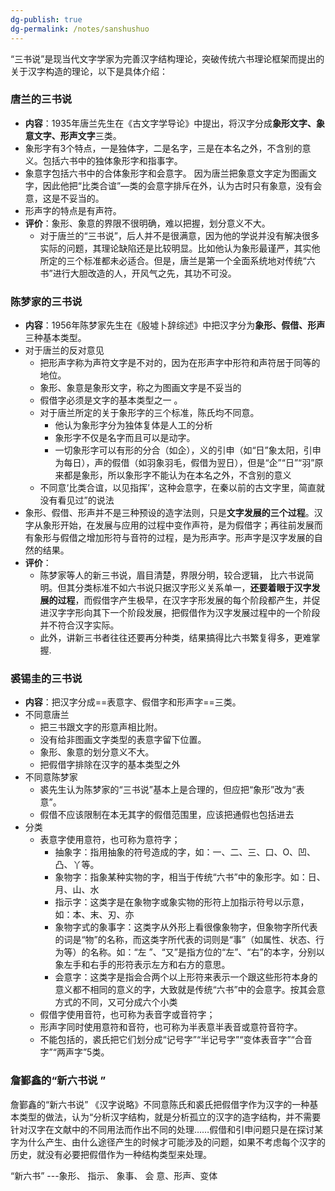 ```yaml
---
dg-publish: true
dg-permalink: /notes/sanshushuo
---
```


“三书说”是现当代文字学家为完善汉字结构理论，突破传统六书理论框架而提出的关于汉字构造的理论，以下是具体介绍：
### 唐兰的三书说
- **内容**：1935年唐兰先生在《古文字学导论》中提出，将汉字分成**象形文字、象意文字、形声文字**三类。
- 象形字有3个特点，一是独体字，二是名字，三是在本名之外，不含别的意义。包括六书中的独体象形字和指事字。 
- 象意字包括六书中的合体象形字和会意字。 因为唐兰把象意文字定为图画文字，因此他把“比类合谊”—类的会意字排斥在外，认为古时只有象意，没有会意，这是不妥当的。
- 形声字的特点是有声符。
-  **评价**：象形、象意的界限不很明确，难以把握，划分意义不大。
	- 对于唐兰的“三书说”，后人并不是很满意，因为他的学说并没有解决很多实际的问题，其理论缺陷还是比较明显。比如他认为象形最谨严，其实他所定的三个标准都未必适合。但是，唐兰是第一个全面系统地对传统“六书”进行大胆改造的人，开风气之先，其功不可没。

### 陈梦家的三书说 
- **内容**：1956年陈梦家先生在《殷墟卜辞综述》中把汉字分为**象形、假借、形声**三种基本类型。
- 对于唐兰的反对意见
	- 把形声字称为声符文字是不对的，因为在形声字中形符和声符居于同等的地位。
	- 象形、象意是象形文字，称之为图画文字是不妥当的
	- 假借字必须是文字的基本类型之一 。
	- 对于唐兰所定的关于象形字的三个标准，陈氏均不同意。
		- 他认为象形字分为独体复体是人工的分析
		- 象形字不仅是名字而且可以是动字。
		- 一切象形字可以有形的分合（如企），义的引申（如“日”象太阳，引申为每日），声的假借（如羽象羽毛，假借为翌日），但是“企”“日”“羽”原来都是象形，所以象形字不能认为在本名之外，不含别的意义
	- 不同意‘比类合谊，以见指挥’，这种会意字，在秦以前的古文字里，简直就没有看见过”的说法
- 象形、假借、形声并不是三种预设的造字法则，只是**文字发展的三个过程**。汉字从象形开始，在发展与应用的过程中变作声符，是为假借字；再往前发展而有象形与假借之增加形符与音符的过程，是为形声字。形声字是汉字发展的自然的结果。
- **评价**：
	- 陈梦家等人的新三书说，眉目清楚，界限分明，较合逻辑， 比六书说简明。但其分类标准不如六书说只据汉字形义关系单一，**还要着眼于汉字发展的过程**，而假借字产生极早，在汉字字形发展的每个阶段都产生，并促进汉字字形向其下一个阶段发展，把假借作为汉字发展过程中的一个阶段并不符合汉字实际。
	- 此外，讲新三书者往往还要再分种类，结果搞得比六书繁复得多，更难掌握. 

### 裘锡圭的三书说 
- **内容**：把汉字分成==表意字、假借字和形声字==三类。
- 不同意唐兰
	- 把三书跟文字的形意声相比附。
	- 没有给非图画文字类型的表意字留下位置。
	- 象形、象意的划分意义不大。
	- 把假借字排除在汉字的基本类型之外
- 不同意陈梦家 
	- 裘先生认为陈梦家的“三书说”基本上是合理的，但应把“象形”改为“表意”。
	- 假借不应该限制在本无其字的假借范围里，应该把通假也包括进去
- 分类 
	- 表意字使用意符，也可称为意符字；
		- 抽象字：指用抽象的符号造成的字，如：一、二、三、口、O、凹、凸、丫等。
		- 象物字：指象某种实物的字，相当于传统“六书”中的象形字。如：日、月、山、水
		- 指示字：这类字是在象物字或象实物的形符上加指示符号以示意，如：本、末、刃、亦
		- 象物字式的象事字：这类字从外形上看很像象物字，但象物字所代表的词是“物”的名称，而这类字所代表的词则是“事”（如属性、状态、行为等）的名称。如：“左 ”、“又”是指方位的“左”、“右”的本字，分别以象左手和右手的形符表示左方和右方的意思。
		- 会意字：这类字是指会合两个以上形符来表示一个跟这些形符本身的意义都不相同的意义的字，大致就是传统“六书”中的会意字。按其会意方式的不同，又可分成六个小类
	- 假借字使用音符，也可称为表音字或音符字；
	- 形声字同时使用意符和音符，也可称为半表意半表音或意符音符字。
	- 不能包括的，裘氏把它们划分成“记号字”“半记号字”“变体表音字”“合音字”“两声字”5类。


### 詹鄞鑫的“新六书说 ”
詹鄞鑫的“新六书说”
《汉字说略》不同意陈氏和裘氏把假借字作为汉字的一种基本类型的做法，认为“分析汉字结构，就是分析孤立的汉字的造字结构，并不需要针对汉字在文献中的不同用法而作出不同的处理……假借和引申问题只是在探讨某字为什么产生、由什么途径产生的时候才可能涉及的问题，如果不考虑每个汉字的历史，就没有必要把假借作为一种结构类型来处理。

“新六书” ---象形、 指示、 象事、 会 意、形声、变体 
